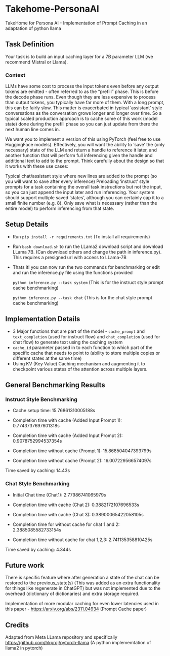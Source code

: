 # Takehome-PersonaAI
TakeHome for Persona AI - Implementation of Prompt Caching in an adaptation of python llama

## Task Definition 

Your task is to build an input caching layer for a 7B parameter LLM (we recommend Mistral or Llama).

### Context
LLMs have some cost to process the input tokens even before any output tokens are emitted - often referred to as the “prefill” phase. This is before the decode phase runs. Even though they are less expensive to process than output tokens, you typically have far more of them. With a long prompt, this can be fairly slow. This matter is exacerbated in typical ‘assistant’ style conversations as the conversation grows longer and longer over time. So a typical scaled production approach is to cache some of this work (model state) done during the prefill phase so you can just update from there the next human line comes in.

We want you to implement a version of this using PyTorch (feel free to use HuggingFace models). Effectively, you will want the ability to ‘save’ the (only necessary) state of the LLM and return a handle to reference it later, and another function that will perform full inferencing given the handle and additional text to add to the prompt. Think carefully about the design so that it works with these use cases:

Typical chat/assistant style where new lines are added to the prompt (so you will want to save after every inference)
Preloading ‘instruct’ style prompts for a task containing the overall task instructions but not the input, so you can just append the input later and run inferencing.
Your system should support multiple saved ‘states’, although you can certainly cap it to a small finite number (e.g. 8). Only save what is necessary (rather than the entire model) to perform inferencing from that state.

## Setup Details

- Run ```pip install -r requirements.txt``` (To install all requirements)
- Run ```bash download.sh``` to run the LLama2 download script and download LLama 7B. (Can download others and change the path in inference.py). This requires a presigned url with access to LLama-7B
- Thats it! you can now run the two commands for benchmarking or edit and run the inference.py file using the functions provided

  ```python inference.py --task system``` (This is for the instruct style prompt cache benchmarking)

  ```python inference.py --task chat``` (This is for the chat style prompt cache benchmarking)

## Implementation Details 

- 3 Major functions that are part of the model - `cache_prompt` and `text_completion` (used for instruct flow) and `chat_completion` (used for chat flow) to generate text using the caching system
- `cache_id` parameter passed in to each function to which part of the specific cache that needs to point to (ability to store multiple copies or different states at the same time)
- Using KV (Key Value) Caching mechanism and augmenting it to checkpoint various states of the attention across multiple layers.

## General Benchmarking Results
### Instruct Style Benchmarking
- Cache setup time: 15.76861310005188s
- Completion time with cache (Added Input Prompt 1): 0.7743737697601318s
- Completion time with cache (Added Input Prompt 2): 0.9078752994537354s

- Completion time without cache (Prompt 1): 15.868504047393799s
- Completion time without cache (Prompt 2): 16.007229566574097s

Time saved by caching: 14.43s

### Chat Style Benchmarking
- Initial Chat time (Chat1): 2.77986741065979s
- Completion time with cache (Chat 2): 0.3882172107696533s
- Completion time with cache (Chat 3): 0.38900065422058105s

- Completion time for without cache for chat 1 and 2: 2.3885085582733154s
- Completion time without cache for chat 1,2,3: 2.741135358810425s

Time saved by caching: 4.344s

## Future work

There is specific feature where after generation a state of the chat can be restored to the previous_state(s) (This was added as an extra functionality for things like regenerate in ChatGPT) but was not implemented due to the overhead (dictionary of dictionaries) and extra storage required.

Implementation of more modular caching for even lower latencies used in this paper - https://arxiv.org/abs/2311.04934 (Prompt Cache paper)

## Credits

Adapted from Meta LLama repository and specifically https://github.com/hkproj/pytorch-llama (A python implememtation of llama2 in pytorch)
